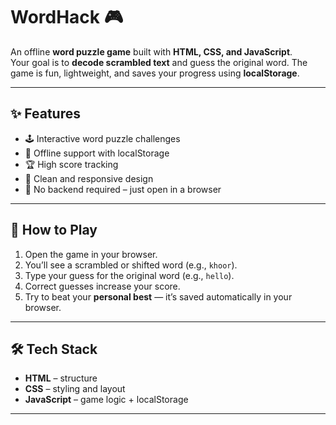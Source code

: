 # WordHack 🎮  

An offline **word puzzle game** built with **HTML, CSS, and JavaScript**.  
Your goal is to **decode scrambled text** and guess the original word. The game is fun, lightweight, and saves your progress using **localStorage**.  

---

## ✨ Features
- 🕹️ Interactive word puzzle challenges  
- 💾 Offline support with localStorage  
- 🏆 High score tracking  
- 🎨 Clean and responsive design  
- 🚀 No backend required – just open in a browser  

---

## 🔑 How to Play
1. Open the game in your browser.  
2. You’ll see a scrambled or shifted word (e.g., `khoor`).  
3. Type your guess for the original word (e.g., `hello`).  
4. Correct guesses increase your score.  
5. Try to beat your **personal best** — it’s saved automatically in your browser.  

---

## 🛠️ Tech Stack
- **HTML** – structure  
- **CSS** – styling and layout  
- **JavaScript** – game logic + localStorage  

---




